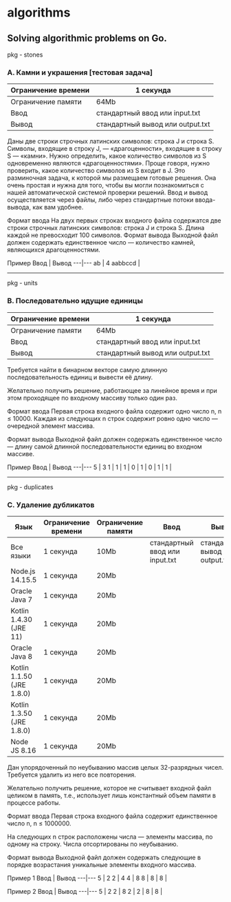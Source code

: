 # algorithms
Solving algorithmic problems on Go.
---------------------------------------------------------

pkg - stones

### A. Камни и украшения [тестовая задача]

Ограничение времени | 1 секунда
---|---
Ограничение памяти | 64Mb
Ввод | стандартный ввод или input.txt
Вывод | стандартный вывод или output.txt

Даны две строки строчных латинских символов: строка J и строка S. Символы, входящие в строку J, — «драгоценности», входящие в строку S — «камни». Нужно определить, какое количество символов из S одновременно являются «драгоценностями». Проще говоря, нужно проверить, какое количество символов из S входит в J.
Это разминочная задача, к которой мы размещаем готовые решения. Она очень простая и нужна для того, чтобы вы могли познакомиться с нашей автоматической системой проверки решений. Ввод и вывод осуществляется через файлы, либо через стандартные потоки ввода-вывода, как вам удобнее.

Формат ввода
На двух первых строках входного файла содержатся две строки строчных латинских символов: строка J и строка S. Длина каждой не превосходит 100 символов.
Формат вывода
Выходной файл должен содержать единственное число — количество камней, являющихся драгоценностями.

Пример
Ввод | Вывод
---|---
ab | 4
aabbccd | 

---------------------------------------------------------
pkg - units

### B. Последовательно идущие единицы

Ограничение времени | 1 секунда
---|---
Ограничение памяти | 64Mb
Ввод | стандартный ввод или input.txt
Вывод | стандартный вывод или output.txt

Требуется найти в бинарном векторе самую длинную последовательность единиц и вывести её длину.

Желательно получить решение, работающее за линейное время и при этом проходящее по входному массиву только один раз.

Формат ввода
Первая строка входного файла содержит одно число n, n ≤ 10000. Каждая из следующих n строк содержит ровно одно число — очередной элемент массива.

Формат вывода
Выходной файл должен содержать единственное число — длину самой длинной последовательности единиц во входном массиве.

Пример
Ввод | Вывод
---|---
5 | 3
1 | 
1 | 
1 | 
0 | 
1 | 
0 | 
1 | 
1 | 

---------------------------------------------------------
pkg - duplicates

### C. Удаление дубликатов
Язык | Ограничение времени | Ограничение памяти | Ввод | Вывод
---|---|---|---|---
Все языки | 1 секунда | 10Mb | стандартный ввод или input.txt | стандартный вывод или output.txt
Node.js 14.15.5 | 1 секунда | 20Mb | |  
Oracle Java 7 | 1 секунда | 20Mb | | 
Kotlin 1.4.30 (JRE 11) | 1 секунда | 20Mb | | 
Oracle Java 8 | 1 секунда | 20Mb | | 
Kotlin 1.1.50 (JRE 1.8.0) | 1 секунда | 20Mb | | 
Kotlin 1.3.50 (JRE 1.8.0) | 1 секунда | 20Mb | | 
Node JS 8.16 | 1 секунда | 20Mb | | 

Дан упорядоченный по неубыванию массив целых 32-разрядных чисел. Требуется удалить из него все повторения.

Желательно получить решение, которое не считывает входной файл целиком в память, т.е., использует лишь константный объем памяти в процессе работы.

Формат ввода
Первая строка входного файла содержит единственное число n, n ≤ 1000000.

На следующих n строк расположены числа — элементы массива, по одному на строку. Числа отсортированы по неубыванию.

Формат вывода
Выходной файл должен содержать следующие в порядке возрастания уникальные элементы входного массива.

Пример 1
Ввод | Вывод
---|---
5 | 2
2 | 4
4 | 8
8 | 
8 | 
8 | 

Пример 2
Ввод | Вывод
---|---
5 | 2
2 | 8
2 | 
2 | 
8 | 
8 | 

